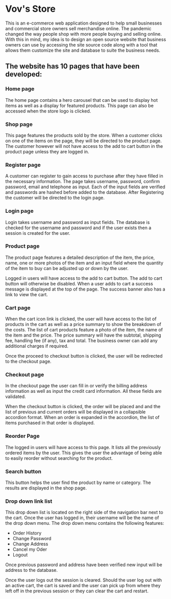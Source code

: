 # Vov's Store

This is an e-commerce web application designed to help small businesses and commercial store owners sell merchandise online. The pandemic changed the way people shop with more people buying and selling online. With this in mind, my idea is to design an open source website that business owners can use by accessing the site source code along with a tool that allows them customize the site and database to suite the business needs.

## The website has 10 pages that have been developed:

### Home page

The home page contains a hero carousel that can be used to display hot items as well as a display for featured products. This page can also be accessed when the store logo is clicked.

### Shop page

This page features the products sold by the store. When a customer clicks on one of the items on the page, they will be directed to the product page. The customer however will not have access to the add to cart button in the product page unless they are logged in.

### Register page

A customer can register to gain access to purchase after they have filled in the necessary information. The page takes username, password, confirm password, email and telephone as input. Each of the input fields are verified and passwords are hashed before added to the database.
After Registering the customer will be directed to the login page.

### Login page

Login takes username and password as input fields. The database is checked for the username and password and if the user exists then a session is created for the user.

### Product page

The product page features a detailed description of the item, the price, name, one or more photos of the item and an input field where the quantity of the item to buy can be adjusted up or down by the user.

Logged in users will have access to the add to cart button. The add to cart button will otherwise be disabled.
When a user adds to cart a success message is displayed at the top of the page.
The success banner also has a link to view the cart.

### Cart page

When the cart icon link is clicked, the user will have access to the list of products in the cart as well as a price summary to show the breakdown of the costs.
The list of cart products feature a photo of the item, the name of the item and the price.
The price summary will have the subtotal, shipping fee, handling fee (if any), tax and total. The business owner can add any additional charges if required. 

Once the proceed to checkout button is clicked, the user will be redirected to the checkout page.


### Checkout page

In the checkout page the user can fill in or verify the billing address information as well as input the credit card information. All these fields are validated.

When the checkout button is clicked, the order will be placed and and the list of previous and current orders will be displayed in a collapsible accordion format. When an order is expanded in the accordion, the list of items purchased in that order is displayed.

### Reorder Page

The logged in users will have access to this page. It lists all the previously ordered items by the user. This gives the user the advantage of being able to easily reorder without searching for the product.

### Search button

This button helps the user find the product by name or category. The results are displayed in the shop page.

### Drop down link list

This drop down list is located on the right side of the navigation bar next to the cart. Once the user has logged in, their username will be the name of the drop down menu. The drop down menu contains the following features:

- Order History
- Change Password
- Change Address
- Cancel my Oder
- Logout

Once previous password and address have been verified new input will be address to the database.

Once the user logs out the session is cleared. Should the user log out with an active cart, the cart is saved and the user can pick up from where they left off in the previous session or they can clear the cart and restart.
